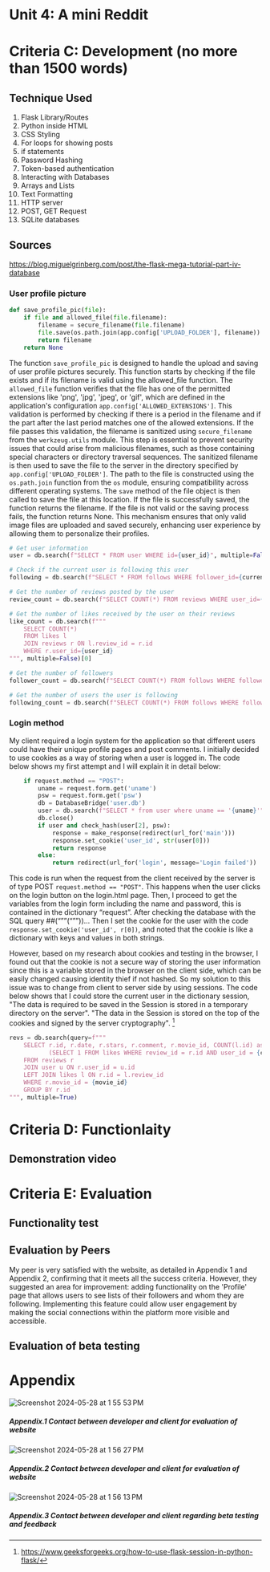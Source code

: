 # Unit 4: A mini Reddit


# Criteria C: Development (no more than 1500 words)

## Technique Used
1. Flask Library/Routes
2. Python inside HTML
3. CSS Styling
4. For loops for showing posts
5. if statements
6. Password Hashing
7. Token-based authentication
8. Interacting with Databases
9. Arrays and Lists
10. Text Formatting
11. HTTP server
12. POST, GET Request
13. SQLite databases


## Sources

https://blog.miguelgrinberg.com/post/the-flask-mega-tutorial-part-iv-database 


### User profile picture

```.py
def save_profile_pic(file):
    if file and allowed_file(file.filename):
        filename = secure_filename(file.filename)
        file.save(os.path.join(app.config['UPLOAD_FOLDER'], filename))
        return filename
    return None

```
The function ```save_profile_pic``` is designed to handle the upload and saving of user profile pictures securely. This function starts by checking if the file exists and if its filename is valid using the allowed_file function. The ```allowed_file``` function verifies that the file has one of the permitted extensions like 'png', 'jpg', 'jpeg', or 'gif', which are defined in the application's configuration ```app.config['ALLOWED_EXTENSIONS']```. This validation is performed by checking if there is a period in the filename and if the part after the last period matches one of the allowed extensions. If the file passes this validation, the filename is sanitized using ```secure_filename``` from the ```werkzeug.utils``` module. This step is essential to prevent security issues that could arise from malicious filenames, such as those containing special characters or directory traversal sequences. The sanitized filename is then used to save the file to the server in the directory specified by ```app.config['UPLOAD_FOLDER']```. The path to the file is constructed using the ```os.path.join``` function from the ```os``` module, ensuring compatibility across different operating systems. The ```save``` method of the file object is then called to save the file at this location. If the file is successfully saved, the function returns the filename. If the file is not valid or the saving process fails, the function returns None. This mechanism ensures that only valid image files are uploaded and saved securely, enhancing user experience by allowing them to personalize their profiles.


```.py
# Get user information
user = db.search(f"SELECT * FROM user WHERE id={user_id}", multiple=False)

# Check if the current user is following this user
following = db.search(f"SELECT * FROM follows WHERE follower_id={current_user_id} AND followed_id={user_id}", multiple=False) is not None

# Get the number of reviews posted by the user
review_count = db.search(f"SELECT COUNT(*) FROM reviews WHERE user_id={user_id}", multiple=False)[0]

# Get the number of likes received by the user on their reviews
like_count = db.search(f"""
    SELECT COUNT(*)
    FROM likes l
    JOIN reviews r ON l.review_id = r.id
    WHERE r.user_id={user_id}
""", multiple=False)[0]

# Get the number of followers
follower_count = db.search(f"SELECT COUNT(*) FROM follows WHERE followed_id={user_id}", multiple=False)[0]

# Get the number of users the user is following
following_count = db.search(f"SELECT COUNT(*) FROM follows WHERE follower_id={user_id}", multiple=False)[0]

```


### Login method

My client required a login system for the application so that different users could have their unique profile pages and post comments. I initially decided to use cookies as a way of storing when a user is logged in. The code below shows my first attempt and I will explain it in detail below:

```.py
    if request.method == "POST":
        uname = request.form.get('uname')
        psw = request.form.get('psw')
        db = DatabaseBridge('user.db')
        user = db.search(f"SELECT * from user where uname == '{uname}'", multiple=False)
        db.close()
        if user and check_hash(user[2], psw):　
            response = make_response(redirect(url_for('main')))
            response.set_cookie('user_id', str(user[0]))
            return response
        else:
            return redirect(url_for('login', message='Login failed'))
```

This code is run when the request from the client received by the server is of type POST ```request.method == "POST"```. This happens when the user clicks on the login button on the login.html page. Then, I proceed to get the variables from the login form including the name and password, this is contained in the dictionary “request”. After checking the database with the SQL query ##(“””(“””))... Then I set the cookie for the user with the code ``` response.set_cookie('user_id', r[0]) ```, and noted that the cookie is like a dictionary with keys and values in both strings.

However, based on my research about cookies and testing in the browser, I found out that the cookie is not a secure way of storing the user information since this is a variable stored in the browser on the client side, which can be easily changed causing identity thief if not hashed. So my solution to this issue was to change from client to server side by using sessions. The code below shows that I could store the current user in the dictionary session, "The data is required to be saved in the Session is stored in a temporary directory on the server". "The data in the Session is stored on the top of the cookies and signed by the server cryptography". [^1]



```.py
revs = db.search(query=f"""
    SELECT r.id, r.date, r.stars, r.comment, r.movie_id, COUNT(l.id) as likes, r.user_id, u.uname,
           (SELECT 1 FROM likes WHERE review_id = r.id AND user_id = {current_user_id}) as liked
    FROM reviews r
    JOIN user u ON r.user_id = u.id
    LEFT JOIN likes l ON r.id = l.review_id
    WHERE r.movie_id = {movie_id}
    GROUP BY r.id
""", multiple=True)
```




# Criteria D: Functionlaity

## Demonstration video


# Criteria E: Evaluation

## Functionality test


## Evaluation by Peers
My peer is very satisfied with the website, as detailed in Appendix 1 and Appendix 2, confirming that it meets all the success criteria. However, they suggested an area for improvement: adding functionality on the 'Profile' page that allows users to see lists of their followers and whom they are following. Implementing this feature could allow user engagement by making the social connections within the platform more visible and accessible.

## Evaluation of beta testing



# Appendix

<img width="max" alt="Screenshot 2024-05-28 at 1 55 53 PM" src="https://github.com/hasmhib/unit4-2024/assets/142870448/be290c05-58db-47e2-b748-f28108ca5ae1">

##### _Appendix.1 Contact between developer and client for evaluation of website_

<img width="max" alt="Screenshot 2024-05-28 at 1 56 27 PM" src="https://github.com/hasmhib/unit4-2024/assets/142870448/5c23a7f1-cdcb-4d60-a2f6-1fd4e1a00813">

##### _Appendix.2 Contact between developer and client for evaluation of website_

<img width="max" alt="Screenshot 2024-05-28 at 1 56 13 PM" src="https://github.com/hasmhib/unit4-2024/assets/142870448/d5995505-fa6a-4ff4-8bdd-d5c01fabcaf3">

##### _Appendix.3 Contact between developer and client regarding beta testing and feedback_


[^1]: https://www.geeksforgeeks.org/how-to-use-flask-session-in-python-flask/


